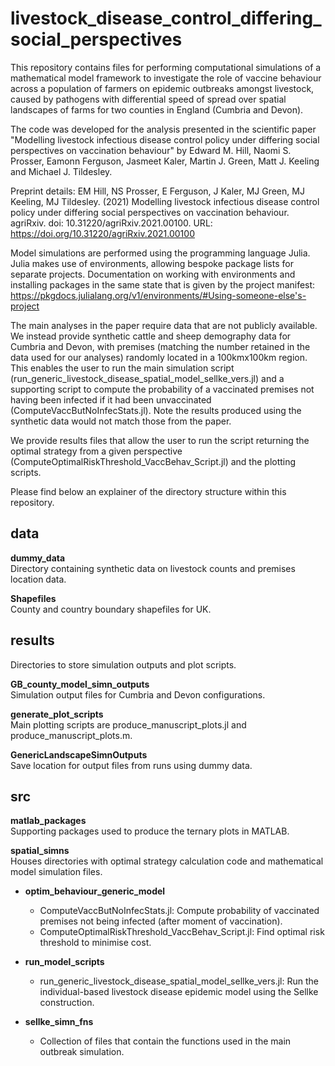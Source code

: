 # livestock_disease_control_differing_social_perspectives

This repository contains files for performing computational simulations of a mathematical model framework to investigate the role of vaccine behaviour across a population of farmers on epidemic outbreaks amongst livestock, caused by pathogens with differential speed of spread over spatial landscapes of farms for two counties in England (Cumbria and Devon).

The code was developed for the analysis presented in the scientific paper "Modelling livestock infectious disease control policy under differing social perspectives on vaccination behaviour" by Edward M. Hill, Naomi S. Prosser, Eamonn Ferguson, Jasmeet Kaler, Martin J. Green, Matt J. Keeling and Michael J. Tildesley.

Preprint details: EM Hill, NS Prosser, E Ferguson, J Kaler, MJ Green, MJ Keeling, MJ Tildesley. (2021) Modelling livestock infectious disease control policy under differing social perspectives on vaccination behaviour. agriRxiv. doi: 10.31220/agriRxiv.2021.00100. URL: https://doi.org/10.31220/agriRxiv.2021.00100

Model simulations are performed using the programming language Julia.
Julia makes use of environments, allowing bespoke package lists for separate projects. Documentation on working with environments and installing packages in the same state that is given by the project manifest: https://pkgdocs.julialang.org/v1/environments/#Using-someone-else's-project

The main analyses in the paper require data that are not publicly available.  
We instead provide synthetic cattle and sheep demography data for Cumbria and Devon, with premises (matching the number retained in the data used for our analyses) randomly located in a 100kmx100km region. This enables the user to run the main simulation script (run_generic_livestock_disease_spatial_model_sellke_vers.jl) and a supporting script to compute the probability of a vaccinated premises not having been infected if it had been unvaccinated (ComputeVaccButNoInfecStats.jl). Note the results produced using the synthetic data would not match those from the paper.

We provide results files that allow the user to run the script returning the optimal strategy from a given perspective (ComputeOptimalRiskThreshold_VaccBehav_Script.jl) and the plotting scripts.

Please find below an explainer of the directory structure within this repository.

## data

**dummy_data**  
Directory containing synthetic data on livestock counts and premises location data.

**Shapefiles**  
County and country boundary shapefiles for UK.

## results
Directories to store simulation outputs and plot scripts.

**GB_county_model_simn_outputs**  
Simulation output files for Cumbria and Devon configurations.

**generate_plot_scripts**  
Main plotting scripts are produce_manuscript_plots.jl and produce_manuscript_plots.m.

**GenericLandscapeSimnOutputs**  
Save location for output files from runs using dummy data.

## src

**matlab_packages**  
Supporting packages used to produce the ternary plots in MATLAB.

**spatial_simns**  
Houses directories with optimal strategy calculation code and mathematical model simulation files.

- **optim_behaviour_generic_model**
    * ComputeVaccButNoInfecStats.jl: Compute probability of vaccinated premises not being infected (after moment of vaccination).
    * ComputeOptimalRiskThreshold_VaccBehav_Script.jl: Find optimal risk threshold to minimise cost.

- **run_model_scripts**
    * run_generic_livestock_disease_spatial_model_sellke_vers.jl: Run the individual-based livestock disease epidemic model using the Sellke construction.

- **sellke_simn_fns**
    * Collection of files that contain the functions used in the main outbreak simulation.
